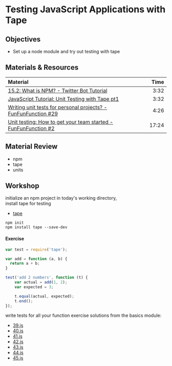 # Testing JavaScript Applications with Tape

## Objectives
 - Set up a node module and try out testing with tape

## Materials & Resources
| Material | Time |
|:---------|-----:|
| [15.2: What is NPM? - Twitter Bot Tutorial](https://www.youtube.com/watch?v=s70-Vsud9Vk) | 3:32 |
| [JavaScript Tutorial: Unit Testing with Tape pt1](https://www.youtube.com/watch?v=5JXx0QrYUXo) | 3:32 |
| [Writing unit tests for personal projects? - FunFunFunction #29](https://www.youtube.com/watch?v=ib2Pt9_zciA) | 4:26 |
| [Unit testing: How to get your team started - FunFunFunction #2](https://www.youtube.com/watch?v=TWBDa5dqrl8&t=297s) | 17:24 |


## Material Review
 - npm
 - tape
 - units

## Workshop
initialize an npm project in today's working directory,   
install tape for testing
- [tape](https://github.com/substack/tape)

```
npm init
npm install tape --save-dev
```

#### Exercise
```javascript
var test = require('tape');

var add = function (a, b) {
  return a + b;
}

test('add 2 numbers', function (t) {
    var actual = add(1, 2);
    var expected = 3;

    t.equal(actual, expected);
    t.end();
});
```

write tests for all your function exercise solutions from the basics module:
- [39.js](../../basics/expressions-control-flow/workshop/39.js)
- [40.js](../../basics/expressions-control-flow/workshop/40.js)
- [41.js](../../basics/expressions-control-flow/workshop/41.js)
- [42.js](../../basics/expressions-control-flow/workshop/42.js)
- [43.js](../../basics/expressions-control-flow/workshop/43.js)
- [44.js](../../basics/expressions-control-flow/workshop/44.js)
- [45.js](../../basics/expressions-control-flow/workshop/45.js)

